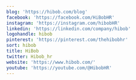 ```yaml
---
blog: 'https://hibob.com/blog'
facebook: 'https://facebook.com/HiBobHR'
instagram: 'https://instagram.com/hibobHR'
linkedin: 'https://linkedin.com/company/hibob'
logohandle: hibob
pinterest: 'https://pinterest.com/thehibobhr'
sort: hibob
title: HiBob
twitter: Hibob_hr
website: 'https://www.hibob.com/'
youtube: 'https://youtube.com/@HibobHR'
---
```

